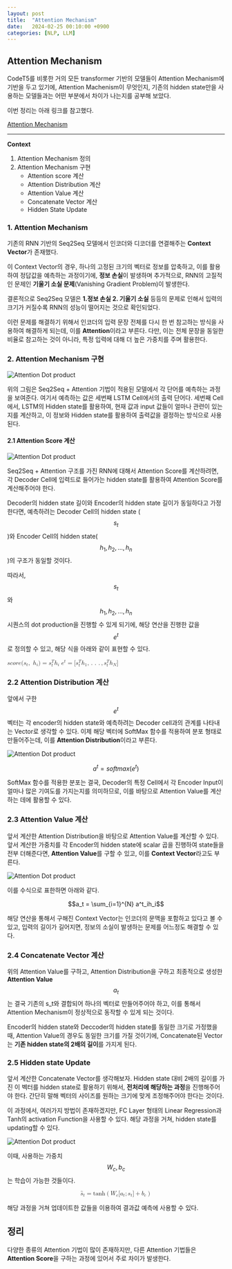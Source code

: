 ```yaml
---
layout: post
title:  "Attention Mechanism"
date:   2024-02-25 00:10:00 +0900
categories: [NLP, LLM]   
---
```

## **Attention Mechanism**

CodeT5를 비롯한 거의 모든 transformer 기반의 모델들이 Attention Mechanism에 기반을 두고 있기에, Attention Machenism이 무엇인지, 기존의 hidden state만을 사용하는 모델들과는 어떤 부분에서 차이가 나는지를 공부해 보았다.

이번 정리는 아래 링크를 참고했다.

[Attention Mechanism](https://wikidocs.net/22893)
****

**Context**

1. Attention Mechanism 정의
2. Attention Mechanism 구현
   * Attention score 계산
   * Attention Distribution 계산
   * Attention Value 계산
   * Concatenate Vector 계산
   * Hidden State Update

### **1. Attention Mechanism**

기존의 RNN 기반의 Seq2Seq 모델에서 인코더와 디코더를 연결해주는 **Context Vector**가 존재했다. 

이 Context Vector의 경우, 하나의 고정된 크기의 벡터로 정보를 압축하고, 이를 활용하여 정답값을 예측하는 과정이기에, **정보 손실**이 발생하며 추가적으로, RNN의 고질적인 문제인 **기울기 소실 문제**(Vanishing Gradient Problem)이 발생한다.

결론적으로 Seq2Seq 모델은 **1.정보 손실 2. 기울기 소실** 등등의 문제로 인해서 입력의 크기가 커질수록 RNN의 성능이 떨어지는 것으로 확인되었다.

이런 문제를 해결하기 위해서 인코더의 입력 문장 전체를 다시 한 번 참고하는 방식을 사용하여 해결하게 되는데, 이를 **Attention**이라고 부른다. 다만, 이는 전체 문장을 동일한 비율로 참고하는 것이 아니라, 특정 입력에 대해 더 높은 가중치를 주며 활용한다.

### **2. Attention Mechanism 구현**
![Attention Dot product](/assets/img/RNN/Attention%20Mechanism/dotproductattention1.png)

위의 그림은 Seq2Seq + Attention 기법이 적용된 모델에서 각 단어를 예측하는 과정을 보여준다. 여기서 예측하는 값은 세번째 LSTM Cell에서의 출력 단어다. 세번째 Cell에서, LSTM의 Hidden state를 활용하여, 현재 값과 input 값들이 얼마나 관련이 있는지를 계산하고, 이 정보와 Hidden state를 활용하여 출력값을 결정하는 방식으로 사용된다.

#### **2.1 Attention Score 계산**
![Attention Dot product](/assets/img/RNN/Attention%20Mechanism/dotproductattention2.png)

Seq2Seq + Attention 구조를 가진 RNN에 대해서 Attention Score를 계산하려면, 각 Decoder Cell에 입력드로 들어가는 hidden state를 활용하여 Attention Score를 계산해주어야 한다.

Decoder의 hidden state 길이와 Encoder의 hidden state 길이가 동일하다고 가정한다면, 예측하려는 Decoder Cell의 hidden state ($$s_t$$)와 Encoder Cell의 hidden state($$h_1, h_2, ..., h_n$$)의 구조가 동일할 것이다.

따라서, $$s_t$$와 $$h_1, h_2, ..., h_n$$시퀀스의 dot production을 진행할 수 있게 되기에, 해당 연산을 진행한 값을 $$e^t$$로 정의할 수 있고, 해당 식을 아래와 같이 표현할 수 있다.

<math xmlns="http://www.w3.org/1998/Math/MathML">
  <mi>s</mi>
  <mi>c</mi>
  <mi>o</mi>
  <mi>r</mi>
  <mi>e</mi>
  <mo stretchy="false">(</mo>
  <msub>
    <mi>s</mi>
    <mrow data-mjx-texclass="ORD">
      <mi>t</mi>
    </mrow>
  </msub>
  <mo>,</mo>
  <mtext>&#xA0;</mtext>
  <msub>
    <mi>h</mi>
    <mrow data-mjx-texclass="ORD">
      <mi>i</mi>
    </mrow>
  </msub>
  <mo stretchy="false">)</mo>
  <mo>=</mo>
  <msubsup>
    <mi>s</mi>
    <mrow data-mjx-texclass="ORD">
      <mi>t</mi>
    </mrow>
    <mi>T</mi>
  </msubsup>
  <msub>
    <mi>h</mi>
    <mrow data-mjx-texclass="ORD">
      <mi>i</mi>
    </mrow>
  </msub>
</math>

<math xmlns="http://www.w3.org/1998/Math/MathML">
  <msup>
    <mi>e</mi>
    <mrow data-mjx-texclass="ORD">
      <mi>t</mi>
    </mrow>
  </msup>
  <mo>=</mo>
  <mo stretchy="false">[</mo>
  <msubsup>
    <mi>s</mi>
    <mrow data-mjx-texclass="ORD">
      <mi>t</mi>
    </mrow>
    <mi>T</mi>
  </msubsup>
  <msub>
    <mi>h</mi>
    <mrow data-mjx-texclass="ORD">
      <mn>1</mn>
    </mrow>
  </msub>
  <mo>,</mo>
  <mo>.</mo>
  <mo>.</mo>
  <mo>.</mo>
  <mo>,</mo>
  <msubsup>
    <mi>s</mi>
    <mrow data-mjx-texclass="ORD">
      <mi>t</mi>
    </mrow>
    <mi>T</mi>
  </msubsup>
  <msub>
    <mi>h</mi>
    <mrow data-mjx-texclass="ORD">
      <mi>N</mi>
    </mrow>
  </msub>
  <mo stretchy="false">]</mo>
</math>

### **2.2 Attention Distribution 계산**

앞에서 구한 $$e^t$$ 벡터는 각 encoder의 hidden state와 예측하려는 Decoder cell과의 관계를 나타내는 Vector로 생각할 수 있다. 이제 해당 벡터에 SoftMax 함수를 적용하여 분포 형태로 만들어주는데, 이를 **Attention Distribution**이라고 부른다.

![Attention Dot product](/assets/img/RNN/Attention%20Mechanism/dotproductattention3.png)

$$a^t = softmax(e^t)$$

SoftMax 함수를 적용한 분포는 결국, Decoder의 특정 Cell에서 각 Encoder Input이 얼마나 많은 기여도를 가지는지를 의미하므로, 이를 바탕으로 Attention Value를 계산하는 데에 활용할 수 있다.

### **2.3 Attention Value 계산**

앞서 계산한 Attention Distribution을 바탕으로 Attention Value를 계산할 수 있다. 앞서 계산한 가중치를 각 Encoder의 hidden state에 scalar 곱을 진행하여 state들을 전부 더해준다면, **Attention Value**를 구할 수 있고, 이를 **Context Vector**라고도 부른다.

![Attention Dot product](/assets/img/RNN/Attention%20Mechanism/dotproductattention4.png)

이를 수식으로 표한하면 아래와 같다.

$$a_t = \sum_{i=1}^{N} a^t_ih_i$$

해당 연산을 통해서 구해진 Context Vector는 인코더의 문맥을 포함하고 있다고 볼 수 있고, 입력의 길이가 길어지면, 정보의 소실이 발생하는 문제를 어느정도 해결할 수 있다.

### **2.4 Concatenate Vector 계산**

위의 Attention Value를 구하고, Attention Distribution을 구하고 최종적으로 생성한 **Attention Value** $$a_t$$는 결국 기존의 s_t와 결합되어 하나의 벡터로 만들어주어야 하고, 이를 통해서 Attention Mechanism이 정상적으로 동작할 수 있게 되는 것이다.

Encoder의 hidden state와 Deccoder의 hidden state를 동일한 크기로 가정했을 때, Attention Value의 경우도 동일한 크기를 가질 것이기에, Concatenate된 Vector는 **기존 hidden state의 2배의 길이**를 가지게 된다.

### **2.5 Hidden state Update**

앞서 계산한 Concatenate Vector를 생각해보자. Hidden state 대비 2배의 길이를 가진 이 벡터를 hidden state로 활용하기 위해서, **전처리에 해당하는 과정**을 진행해주어야 한다. 간단히 말해 벡터의 사이즈를 원하는 크기에 맞게 조정해주어야 한다는 것이다.

이 과정에서, 여러가지 방법이 존재하겠지만, FC Layer 형태의 Linear Regression과 Tanh의 activation Function을 사용할 수 있다. 해당 과정을 거쳐, hidden state를 updating할 수 있다.

![Attention Dot product](/assets/img/RNN/Attention%20Mechanism/dotproductattention5.png)

이때, 사용하는 가중치 $$W_c, b_c$$는 학습이 가능한 것들이다.

<math xmlns="http://www.w3.org/1998/Math/MathML" display="block">
  <msub>
    <mrow data-mjx-texclass="ORD">
      <mover>
        <mi>s</mi>
        <mo stretchy="false">~</mo>
      </mover>
    </mrow>
    <mrow data-mjx-texclass="ORD">
      <mi>t</mi>
    </mrow>
  </msub>
  <mo>=</mo>
  <mi>tanh</mi>
  <mo data-mjx-texclass="NONE">&#x2061;</mo>
  <mrow>
    <mo data-mjx-texclass="OPEN">(</mo>
    <mrow data-mjx-texclass="ORD">
      <msub>
        <mi mathvariant="bold">W</mi>
        <mrow data-mjx-texclass="ORD">
          <mi mathvariant="bold">c</mi>
        </mrow>
      </msub>
    </mrow>
    <mo stretchy="false">[</mo>
    <msub>
      <mrow data-mjx-texclass="ORD">
        <mi>a</mi>
      </mrow>
      <mi>t</mi>
    </msub>
    <mo>;</mo>
    <msub>
      <mrow data-mjx-texclass="ORD">
        <mi>s</mi>
      </mrow>
      <mi>t</mi>
    </msub>
    <mo stretchy="false">]</mo>
    <mo>+</mo>
    <msub>
      <mi>b</mi>
      <mrow data-mjx-texclass="ORD">
        <mi>c</mi>
      </mrow>
    </msub>
    <mo data-mjx-texclass="CLOSE">)</mo>
  </mrow>
</math>

해당 과정을 거쳐 업데이트한 값들을 이용하여 결과값 예측에 사용할 수 있다.

## 정리

다양한 종류의 Attention 기법이 많이 존재하지만, 다른 Attention 기법들은 **Attention Score**을 구하는 과정에 있어서 주로 차이가 발생한다.